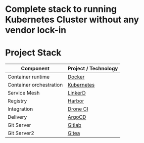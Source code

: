 # Complete stack to running Kubernetes Cluster without any vendor lock-in


# Project Stack 

| Component                 | Project / Technology                  |
| --------------------------|---------------------------------------|
| Container runtime         | [Docker](https://www.docker.com)      |
| Container orchestration   | [Kubernetes](https://kubernetes.io)   |
| Service Mesh              | [LinkerD](https://linkerd.io)         |
| Registry                  | [Harbor](https://goharbor.io)         |
| Integration               | [Drone CI](https://drone.io)          |
| Delivery                  | [ArgoCD](https://argoproj.github.io)  |
| Git Server                | [Gitlab](https://about.gitlab.com)    |
| Git Server2               | [Gitea](https://gitea.io/en-us/)      |